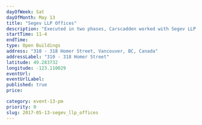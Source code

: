 ```yaml
---
dayOfWeek: Sat
dayOfMonth: May 13
title: "Segev LLP Offices"
description: "Executed in two phases, Carscadden worked with Segev LLP to convert what was previously an open design studio to a series of discrete offices that  - wait for it...  still felt like an open design studio. The program brief in this respect was a function of the often private and sensitive nature of legal work, and the young firm's ambition to not communicate the 19th Century feel that many law office do."
startTime: 11-4
endTime: 
type: Open Buildings
address: "310 - 318 Homer Street, Vancouver, BC, Canada"
addressLabel: "310 - 318 Homer Street"
latitude: 49.283732
longitude: -123.110029
eventUrl: 
eventUrlLabel: 
published: true
price: 

category: event-13-pm
priority: 0
slug: 2017-05-13-segev_llp_offices
---
```

